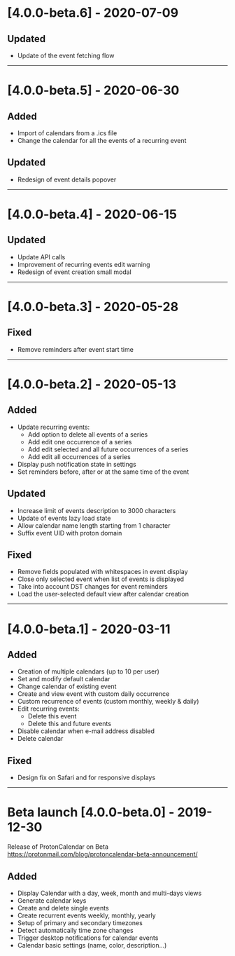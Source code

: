 # [4.0.0-beta.6] - 2020-07-09

## Updated
- Update of the event fetching flow

___

# [4.0.0-beta.5] - 2020-06-30

## Added
- Import of calendars from a .ics file
- Change the calendar for all the events of a recurring event

## Updated
- Redesign of event details popover

___

# [4.0.0-beta.4] - 2020-06-15

## Updated
- Update API calls
- Improvement of recurring events edit warning
- Redesign of event creation small modal

___

# [4.0.0-beta.3] - 2020-05-28

## Fixed
- Remove reminders after event start time

___

# [4.0.0-beta.2] - 2020-05-13

## Added
- Update recurring events:
    * Add option to delete all events of a series
    * Add edit one occurrence of a series
    * Add edit selected and all future occurrences of a series
    * Add edit all occurrences of a series 
- Display push notification state in settings
- Set reminders before, after or at the same time of the event

## Updated
- Increase limit of events description to 3000 characters 
- Update of events lazy load state
- Allow calendar name length starting from 1 character
- Suffix event UID with proton domain

## Fixed
- Remove fields populated with whitespaces in event display
- Close only selected event when list of events is displayed
- Take into account DST changes for event reminders      
- Load the user-selected default view after calendar creation
___

# [4.0.0-beta.1] - 2020-03-11

## Added
- Creation of multiple calendars (up to 10 per user)
- Set and modify default calendar
- Change calendar of existing event
- Create and view event with custom daily occurrence
- Custom recurrence of events (custom monthly, weekly & daily)
- Edit recurring events:
    * Delete this event
    * Delete this and future events
- Disable calendar when e-mail address disabled
- Delete calendar

## Fixed
- Design fix on Safari and for responsive displays
___

# Beta launch [4.0.0-beta.0] - 2019-12-30

Release of ProtonCalendar on Beta https://protonmail.com/blog/protoncalendar-beta-announcement/ 

## Added
- Display Calendar with a day, week, month and multi-days views
- Generate calendar keys
- Create and delete single events
- Create recurrent events weekly, monthly, yearly
- Setup of primary and secondary timezones
- Detect automatically time zone changes
- Trigger desktop notifications for calendar events
- Calendar basic settings (name, color, description...)





